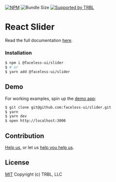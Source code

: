 [![NPM](https://img.shields.io/npm/v/@faceless-ui/slider)](https://www.npmjs.com/@faceless-ui/slider)
![Bundle Size](https://img.shields.io/bundlephobia/minzip/@faceless-ui/slider?label=zipped)
[![Supported by TRBL](https://img.shields.io/badge/supported_by-TRBL-black)](https://github.com/trouble)

# React Slider

Read the full documentation [here](https://faceless-ui.com/docs/slider).

### Installation

```bash
$ npm i @faceless-ui/slider
$ # or
$ yarn add @faceless-ui/slider
```

## Demo

For working examples, spin up the [demo app](./demo/App.demo.js):


```bash
$ git clone git@github.com:faceless-ui/slider.git
$ yarn
$ yarn dev
$ open http://localhost:3000
```

## Contribution

[Help us,](https://github.com/faceless-ui/.github/blob/master/CONTRIBUTING.md) or let us [help you help us](https://github.com/faceless-ui/.github/blob/master/SUPPORT.md).

## License

[MIT](https://github.com/faceless-ui/slider/blob/master/LICENSE) Copyright (c) TRBL, LLC
